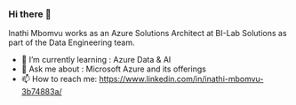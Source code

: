 ### Hi there 👋

Inathi Mbomvu works as an Azure Solutions Architect at BI-Lab Solutions as part of the Data Engineering team. 

- 🌱 I’m currently learning : Azure Data & AI
- 💬 Ask me about : Microsoft Azure and its offerings
- 📫 How to reach me: https://www.linkedin.com/in/inathi-mbomvu-3b74883a/


<!--
**InathiM/InathiM** is a ✨ _special_ ✨ repository because its `README.md` (this file) appears on your GitHub profile.

Here are some ideas to get you started:

- 🔭 I’m currently working on ...
- 🌱 I’m currently learning ...
- 👯 I’m looking to collaborate on ...
- 🤔 I’m looking for help with ...
- 💬 Ask me about ...
- 📫 How to reach me: ...
- 😄 Pronouns: ...
- ⚡ Fun fact: ...
-->
